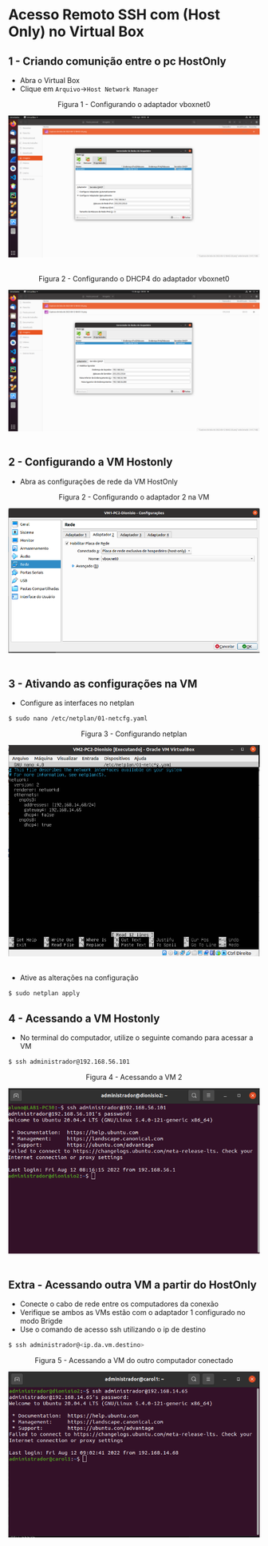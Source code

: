 # Acesso Remoto SSH com (Host Only) no Virtual Box
## 1 - Criando comunição entre o pc HostOnly
- Abra o Virtual Box 
- Clique em ``Arquivo``->``Host Network Manager``


<div align="center">
  <p>Figura 1 - Configurando o adaptador vboxnet0</p>
  <img src="../Imagens/network-manager.png" />
  <br><br>
</div>

<div align="center">
  <p>Figura 2 - Configurando o DHCP4 do adaptador vboxnet0</p>
  <img src="../Imagens/hostonly-dhcp4.png" />
  <br><br>
</div>

## 2 - Configurando a VM Hostonly
- Abra as configurações de rede da VM HostOnly

<div align="center">
  <p>Figura 2 - Configurando o adaptador 2 na VM</p>
  <img src="../Imagens/adaptador2.png" />
  <br><br>
</div>

## 3 - Ativando as configurações na VM  
- Configure as interfaces no netplan

```bash
$ sudo nano /etc/netplan/01-netcfg.yaml
```

<div align="center">
  <p>Figura 3 - Configurando netplan</p>
  <img src="../Imagens/netplan-adaptador2.png" />
  <br><br>
</div>

- Ative as alterações na configuração

```bash
$ sudo netplan apply
```

## 4 - Acessando a VM Hostonly
- No terminal do computador, utilize o seguinte comando para acessar a VM 

```bash
$ ssh administrador@192.168.56.101
```

<div align="center">
  <p>Figura 4 - Acessando a VM 2</p>
  <img src="../Imagens/acessando-hostonly.png" />
  <br><br>
</div>

## Extra - Acessando outra VM a partir do HostOnly
- <a>Conecte o cabo de rede entre os computadores da conexão</a>
- Verifique se ambos as VMs estão com o adaptador 1 configurado no modo Brigde
- Use o comando de acesso ssh utilizando o ip de destino

```bash
$ ssh administrador@<ip.da.vm.destino>
```

<div align="center">
  <p>Figura 5 - Acessando a VM do outro computador conectado</p>
  <img src="../Imagens/hostonly-computador2.png" />
  <br><br>
</div>

